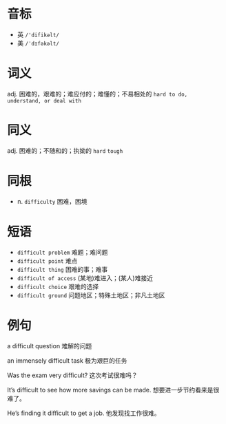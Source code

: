 # 音标

- 英 `/'difikəlt/`
- 美 `/ˈdɪfəkəlt/`

# 词义

adj. 困难的，艰难的；难应付的；难懂的；不易相处的
`hard to do, understand, or deal with`

# 同义

adj. 困难的；不随和的；执拗的
`hard` `tough`

# 同根

- n. `difficulty` 困难，困境

# 短语

- `difficult problem` 难题；难问题
- `difficult point` 难点
- `difficult thing` 困难的事；难事
- `difficult of access` (某地)难进入；(某人)难接近
- `difficult choice` 艰难的选择
- `difficult ground` 问题地区；特殊土地区；非凡土地区

# 例句

a difficult question
难解的问题

an immensely difficult task
极为艰巨的任务

Was the exam very difficult?
这次考试很难吗？

It’s difficult to see how more savings can be made.
想要进一步节约看来是很难了。

He’s finding it difficult to get a job.
他发现找工作很难。


